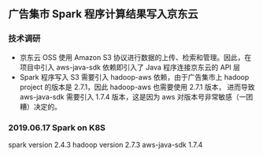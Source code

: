 ## 广告集市 Spark 程序计算结果写入京东云  

### 技术调研
* 京东云 OSS 使用 Amazon S3 协议进行数据的上传、检索和管理。因此，在项目中引入 aws-java-sdk 依赖即引入了 Java 程序连接京东云的 API 层
* Spark 程序写入 S3 需要引入 hadoop-aws 依赖，由于广告集市上 hadoop project 的版本是 2.7.1，因此 hadoop-aws 也需要使用 2.7.1 版本，
进而导致 aws-java-sdk 需要引入 1.7.4 版本，这是因为 aws 对版本号非常敏感（一团糟）决定的。

### 2019.06.17 Spark on K8S 
spark version 2.4.3
hadoop version 2.7.3
aws-java-sdk 1.7.4
